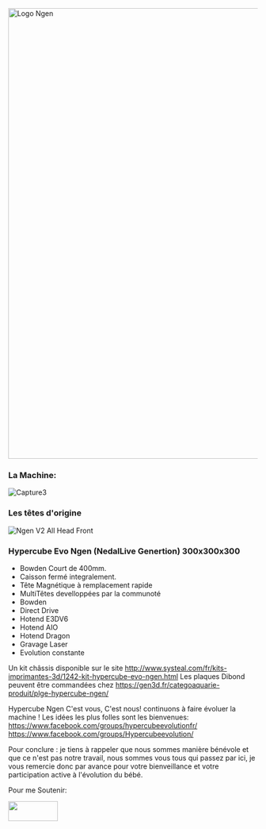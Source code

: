 <img width="908" alt="Logo Ngen" src="https://user-images.githubusercontent.com/37265911/104995157-1efbaf00-5a26-11eb-96e4-e7b031c7e322.png">

### **La Machine:**
![Capture3](https://user-images.githubusercontent.com/37265911/104992994-6849ff80-5a22-11eb-82df-90620f8d209f.JPG)

### Les têtes d'origine
![Ngen V2 All Head Front](https://user-images.githubusercontent.com/37265911/104992983-62ecb500-5a22-11eb-874d-db3c791258cc.PNG)

### Hypercube Evo Ngen (NedalLive Genertion) 300x300x300

* Bowden Court de 400mm.
* Caisson fermé integralement.
* Tête Magnétique à remplacement rapide
* MultiTêtes develloppées par la communoté
* Bowden
* Direct Drive
* Hotend E3DV6
* Hotend AIO
* Hotend Dragon
* Gravage Laser
* Evolution constante

Un kit châssis disponible sur le site http://www.systeal.com/fr/kits-imprimantes-3d/1242-kit-hypercube-evo-ngen.html
Les plaques Dibond peuvent être commandées chez https://gen3d.fr/categoaquarie-produit/plge-hypercube-ngen/

Hypercube Ngen C'est vous, C'est nous! continuons à faire évoluer la machine !
Les idées les plus folles sont les bienvenues:
https://www.facebook.com/groups/hypercubeevolutionfr/
https://www.facebook.com/groups/Hypercubeevolution/

Pour conclure : je tiens à rappeler que nous sommes manière bénévole et que ce n'est pas notre travail, nous sommes vous tous qui passez par ici, je vous remercie donc par avance pour votre bienveillance et votre participation active à l'évolution du bébé.

Pour me Soutenir:

<a href="https://paypal.me/NedalLive"><img src="https://user-images.githubusercontent.com/37265911/104994223-64b77800-5a24-11eb-82d3-d1cf48d88e43.png" align="left" height="40" width="100" ></a>

